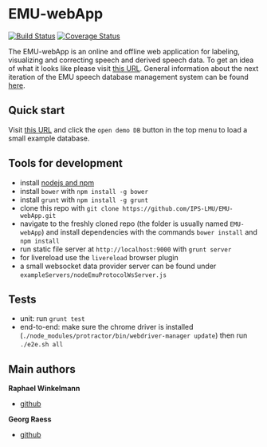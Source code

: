 # EMU-webApp

[![Build Status](https://travis-ci.org/IPS-LMU/EMU-webApp.png)](https://travis-ci.org/IPS-LMU/EMU-webApp)
[![Coverage Status](https://img.shields.io/coveralls/IPS-LMU/EMU-webApp.svg)](https://coveralls.io/r/IPS-LMU/EMU-webApp)

The EMU-webApp is an online and offline web application for labeling, visualizing and correcting speech and derived speech data. To get an idea of what it looks like please visit [this URL](http://ips-lmu.github.io/EMU-webApp/). General information about the next iteration of the EMU speech database management system can be found [here](http://ips-lmu.github.io/EMU.html).


## Quick start

Visit [this URL](http://ips-lmu.github.io/EMU-webApp/) and click the `open demo DB` button in the top menu to load a small example database.

## Tools for development

* install [nodejs and npm](http://nodejs.org/)
* install `bower` with `npm install -g bower`
* install `grunt` with `npm install -g grunt`
* clone this repo with `git clone https://github.com/IPS-LMU/EMU-webApp.git`
* navigate to the freshly cloned repo (the folder is usually named `EMU-webApp`) and install dependencies with the commands `bower install` and `npm install`
* run static file server at `http://localhost:9000`  with `grunt server`
* for livereload use the `livereload` browser plugin
* a small websocket data provider server can be found under `exampleServers/nodeEmuProtocolWsServer.js`

## Tests
* unit: run `grunt test`
* end-to-end: make sure the chrome driver is installed (`./node_modules/protractor/bin/webdriver-manager update`) then run `./e2e.sh all`

## Main authors

**Raphael Winkelmann**

+ [github](http://github.com/raphywink)

**Georg Raess**

+ [github](http://github.com/georgraess)
